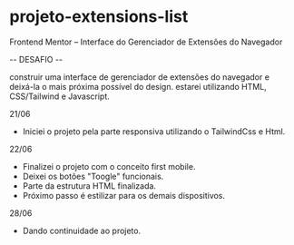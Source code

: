 # projeto-extensions-list
Frontend Mentor – Interface do Gerenciador de Extensões do Navegador

-- DESAFIO --

construir uma interface de gerenciador de extensões do navegador e deixá-la o mais próxima possível do design.
estarei utilizando HTML, CSS/Tailwind e Javascript. 

21/06 
- Iniciei o projeto pela parte responsiva utilizando o TailwindCss e Html.

22/06
- Finalizei o projeto com o conceito first mobile.
- Deixei os botões "Toogle" funcionais.
- Parte da estrutura HTML finalizada.
- Próximo passo é estilizar para os demais dispositivos.

28/06
- Dando continuidade ao projeto.